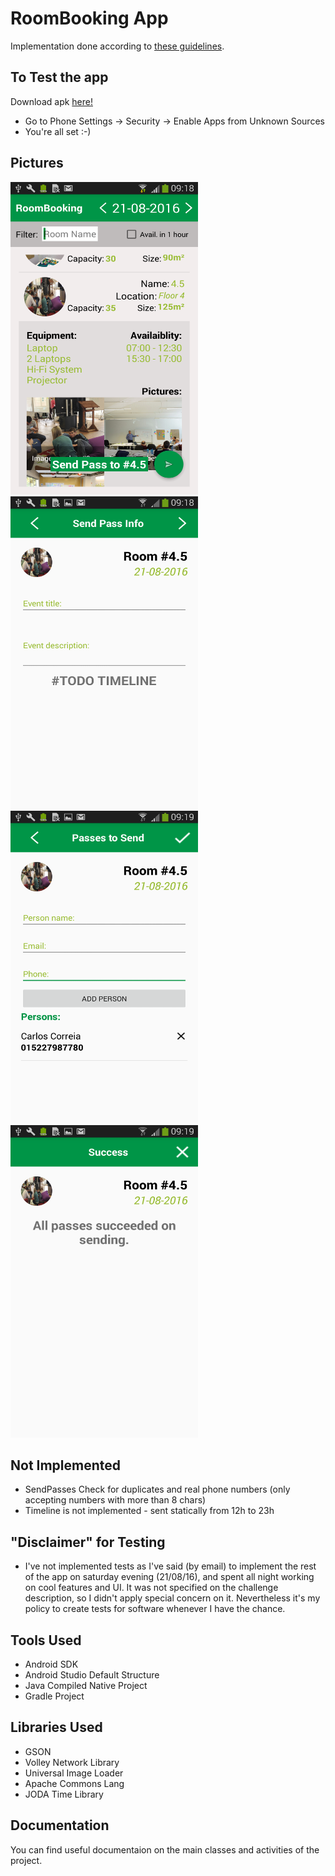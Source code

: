 # RoomBooking App 

Implementation done according to [these guidelines](https://challenges.1aim.com/roombooking_app/).

## To Test the app
Download apk [here!](https://github.com/carloscorreia94/1aimRoomBookingApp/blob/master/app/build/outputs/apk/app-debug.apk)

* Go to Phone Settings -> Security -> Enable Apps from Unknown Sources
* You're all set :-)


## Pictures

<img src="https://github.com/carloscorreia94/1aimRoomBookingApp/blob/master/app_pics/1.png?raw=true"  height="500" width="300" >
<img src="https://github.com/carloscorreia94/1aimRoomBookingApp/blob/master/app_pics/2.png?raw=true" height="500" width="300" >
 <br />
<img src="https://github.com/carloscorreia94/1aimRoomBookingApp/blob/master/app_pics/3.png?raw=true"  height="500" width="300" >
<img src="https://github.com/carloscorreia94/1aimRoomBookingApp/blob/master/app_pics/4.png?raw=true"  height="500" width="300" >

## Not Implemented

* SendPasses Check for duplicates and real phone numbers (only accepting numbers with more than 8 chars)
* Timeline is not implemented - sent statically from 12h to 23h

## "Disclaimer" for Testing

* I've not implemented tests as I've said (by email) to implement the rest of the app on saturday evening (21/08/16), and spent all night working  on cool features and UI. It was not specified on the challenge description, so I didn't apply special concern on it. Nevertheless it's my policy to create tests for software whenever I have the chance.

## Tools Used

* Android SDK
* Android Studio Default Structure
* Java Compiled Native Project
* Gradle Project

## Libraries Used

* GSON
* Volley Network Library
* Universal Image Loader
* Apache Commons Lang
* JODA Time Library

## Documentation

You can find useful documentaion on the main classes and activities of the project.
